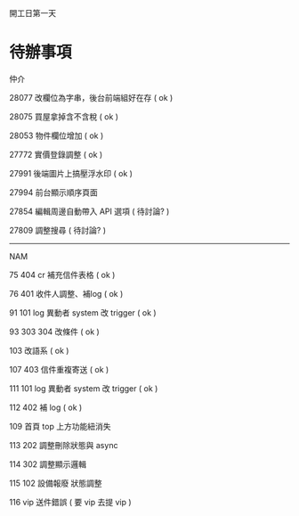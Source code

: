開工日第一天

# 待辦事項

仲介

28077 改欄位為字串，後台前端組好在存 ( ok )
 
28075 買屋拿掉含不含稅 ( ok )

28053 物件欄位增加 ( ok )

27772 實價登錄調整 ( ok )

27991 後端圖片上搞壓浮水印 ( ok )

27994 前台顯示順序頁面

27854 編輯周邊自動帶入 API 選項 ( 待討論? )

27809 調整搜尋 ( 待討論? )

---

NAM

75	404 cr 補充信件表格 ( ok )

76	401 收件人調整、補log ( ok )

91	101 log 異動者 system 改 trigger ( ok )

93	303 304 改條件 ( ok )

103	改語系 ( ok )

107	403 信件重複寄送 ( ok )

111	101 log 異動者 system 改 trigger ( ok )

112	402 補 log ( ok )

109	首頁 top 上方功能紐消失

113	202 調整刪除狀態與 async

114	302 調整顯示邏輯

115	102 設備報廢 狀態調整

116	vip 送件錯誤 ( 要 vip 去提 vip )
